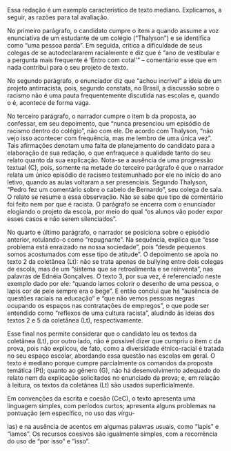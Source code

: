 Essa redação é um exemplo característico de texto mediano. Explicamos, a seguir, as razões
para tal avaliação.

No primeiro parágrafo, o candidato cumpre o item a quando assume a voz enunciativa de um
estudante de um colégio (“Thalyson”) e se identifica como “uma pessoa parda”. Em seguida, critica
a dificuldade de seus colegas de se autodeclararem racialmente e diz que é “ano de vestibular e a
pergunta mais frequente é ‘Entro com cota!’” – comentário esse que em nada contribui para o seu
projeto de texto.

No segundo parágrafo, o enunciador diz que “achou incrível” a ideia de um projeto antirracista, pois, segundo constata, no Brasil, a discussão sobre o racismo não é uma pauta frequentemente
discutida nas escolas e, quando o é, acontece de forma vaga.

No terceiro parágrafo, o narrador cumpre o item b da proposta, ao confessar, em seu depoimento, que “nunca presenciou um episódio de racismo dentro do colégio”, não com ele. De acordo
com Thalyson, “não vejo isso acontecer com frequência, mas me lembro de uma única vez”. Tais
afirmações denotam uma falta de planejamento do candidato para a elaboração de sua redação, o
que enfraquece a qualidade tanto do seu relato quanto da sua explicação. Nota-se a ausência de
uma progressão textual (C), pois, somente na metade do terceiro parágrafo é que o narrador
relata um único episódio de racismo testemunhado por ele no início do ano letivo, quando as
aulas voltaram a ser presenciais. Segundo Thalyson, “Pedro fez um comentário sobre o cabelo
de Bernardo”, seu colega de sala. O relato se resume a essa observação. Não se sabe que
tipo de comentário foi feito nem por que é racista. O parágrafo se encerra com o enunciador
elogiando o projeto da escola, por meio do qual “os alunos vão poder expor esses casos e não
serem silenciados”.

No quarto e último parágrafo, o narrador se posiciona sobre o episódio anterior, rotulando-o
como “repugnante”. Na sequência, explica que “esse problema está enraizado na nossa sociedade”, pois “desde pequenos somos acostumados com esse tipo de atitude”. O depoimento se apoia no texto 2 da coletânea (Lt): não se trata apenas de bullying entre dois colegas
de escola, mas de um “sistema que se retroalimenta e se reinventa”, nas palavras de Ednéia
Gonçalves. O texto 3, por sua vez, é referenciado neste exemplo dado por ele: “quando iamos
colorir o desenho de uma pessoa, o lapis cor de pele sempre era o bege”. E então conclui que
há “ausência de questões raciais na educação” e “que não vemos pessoas negras ocupando
os espaços nas contratações de empregos”, o que pode ser entendido como “reflexos de uma
cultura racista”, aludindo às ideias dos textos 2 e 5 da coletânea (Lt), respectivamente.

Esse final nos permite considerar que o candidato leu os textos da coletânea (Lt), por outro
lado, não é possível dizer que cumpriu o item c da prova, pois não explicou, de fato, como a
diversidade étnico-racial é tratada no seu espaço escolar, abordando essa questão nas escolas
em geral. O texto é mediano porque cumpre parcialmente os comandos da proposta temática
(Pt); quanto ao gênero (G), não há desenvolvimento adequado do relato nem da explicação solicitados no enunciado da prova; e, em relação à leitura, os textos da coletânea (Lt) são usados
superficialmente.

Em convenções da escrita e coesão (CeC), o texto apresenta uma linguagem simples, com
períodos curtos; apresenta alguns problemas na pontuação (em específico, no uso das vírgu-

las) e na ausência de acentos em algumas palavras usuais, como “lapis” e “iamos”. Os recursos
coesivos são igualmente simples, com a recorrência do uso de “por isso” e “isso”.
